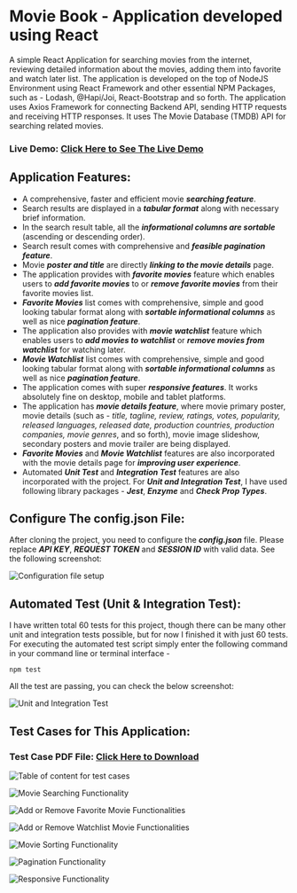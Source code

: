 # Movie Book - Application developed using React

A simple React Application for searching movies from the internet, reviewing detailed information about the movies, adding them into favorite and watch later list. The application is developed on the top of NodeJS Environment using React Framework and other essential NPM Packages, such as - Lodash, @Hapi/Joi, React-Bootstrap and so forth. The application uses Axios Framework for connecting Backend API, sending HTTP requests and receiving HTTP responses. It uses The Movie Database (TMDB) API for searching related movies.

### Live Demo: [Click Here to See The Live Demo](https://movie-book-7d1c3.firebaseapp.com)

## Application Features:

- A comprehensive, faster and efficient movie **_searching feature_**.
- Search results are displayed in a **_tabular format_** along with necessary brief information.
- In the search result table, all the **_informational columns are sortable_** (ascending or descending order).
- Search result comes with comprehensive and **_feasible pagination feature_**.
- Movie **_poster and title_** are directly **_linking to the movie details_** page.
- The application provides with **_favorite movies_** feature which enables users to **_add favorite movies_** to or **_remove favorite movies_** from their favorite movies list.
- **_Favorite Movies_** list comes with comprehensive, simple and good looking tabular format along with **_sortable informational columns_** as well as nice **_pagination feature_**.
- The application also provides with **_movie watchlist_** feature which enables users to **_add movies to watchlist_** or **_remove movies from watchlist_** for watching later.
- **_Movie Watchlist_** list comes with comprehensive, simple and good looking tabular format along with **_sortable informational columns_** as well as nice **_pagination feature_**.
- The application comes with super **_responsive features_**. It works absolutely fine on desktop, mobile and tablet platforms.
- The application has **_movie details feature_**, where movie primary poster, movie details (such as - _title, tagline, review, ratings, votes, popularity, released languages, released date, production countries, production companies, movie genres_, and so forth), movie image slideshow, secondary posters and movie trailer are being displayed.
- **_Favorite Movies_** and **_Movie Watchlist_** features are also incorporated with the movie details page for **_improving user experience_**.
- Automated **_Unit Test_** and **_Integration Test_** features are also incorporated with the project. For **_Unit and Integration Test_**, I have used following library packages - **_Jest_**, **_Enzyme_** and **_Check Prop Types_**.

## Configure The config.json File:

After cloning the project, you need to configure the **_config.json_** file. Please replace **_API KEY_**, **_REQUEST TOKEN_** and **_SESSION ID_** with valid data. See the following screenshot:

![Configuration file setup](https://github.com/xtremeonecoder/movie-book/blob/master/documentation/configuration.jpg)

## Automated Test (Unit & Integration Test):

I have written total 60 tests for this project, though there can be many other unit and integration tests possible, but for now I finished it with just 60 tests. For executing the automated test script simply enter the following command in your command line or terminal interface -

`npm test`

All the test are passing, you can check the below screenshot:

![Unit and Integration Test](https://github.com/xtremeonecoder/movie-book/blob/master/documentation/unit-integration-test.jpg)

## Test Cases for This Application:

### Test Case PDF File: [Click Here to Download](https://github.com/xtremeonecoder/movie-book/blob/master/documentation/Movie-Book-Test-Cases.pdf)

![Table of content for test cases](https://github.com/xtremeonecoder/movie-book/blob/master/documentation/table-of-contents.jpg)

![Movie Searching Functionality](https://github.com/xtremeonecoder/movie-book/blob/master/documentation/movie-searching-functionality.jpg)

![Add or Remove Favorite Movie Functionalities](https://github.com/xtremeonecoder/movie-book/blob/master/documentation/favorite-movie-functionality.jpg)

![Add or Remove Watchlist Movie Functionalities](https://github.com/xtremeonecoder/movie-book/blob/master/documentation/watchlist-movie-functionality.jpg)

![Movie Sorting Functionality](https://github.com/xtremeonecoder/movie-book/blob/master/documentation/movie-sorting-functionality.jpg)

![Pagination Functionality](https://github.com/xtremeonecoder/movie-book/blob/master/documentation/movie-pagination-functionality.jpg)

![Responsive Functionality](https://github.com/xtremeonecoder/movie-book/blob/master/documentation/movie-responsive-functionality.jpg)
